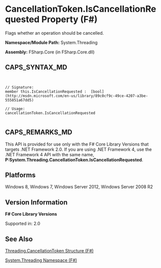 # CancellationToken.IsCancellationRequested Property (F#)

Flags whether an operation should be cancelled.

**Namespace/Module Path:** System.Threading

**Assembly:** FSharp.Core (in FSharp.Core.dll)


## CAPS_SYNTAX_MD



```


// Signature:
member this.IsCancellationRequested :  [bool](http://msdn.microsoft.com/en-us/library/89c0cf9c-49ce-4207-a3be-555851a67dd5)

// Usage:
cancellationToken.IsCancellationRequested


```



## CAPS_REMARKS_MD
This API is provided for use only with the F# Core Library Versions that targets .NET Framework 2.0. If you are using .NET Framework 4, use the .NET Framework 4 API with the same name, **P:System.Threading.CancellationToken.IsCancellationRequested**.


## Platforms
Windows 8, Windows 7, Windows Server 2012, Windows Server 2008 R2


## Version Information
**F# Core Library Versions**

Supported in: 2.0




## See Also
[Threading.CancellationToken Structure &#40;F&#35;&#41;](Threading.CancellationToken+Structure+%28F%23%29.md)

[System.Threading Namespace &#40;F&#35;&#41;](System.Threading+Namespace+%28F%23%29.md)

